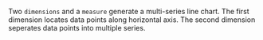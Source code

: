 Two `dimensions` and a `measure` generate a multi-series line chart. The first dimension locates data points along horizontal axis. The second dimension seperates data points into multiple series. 